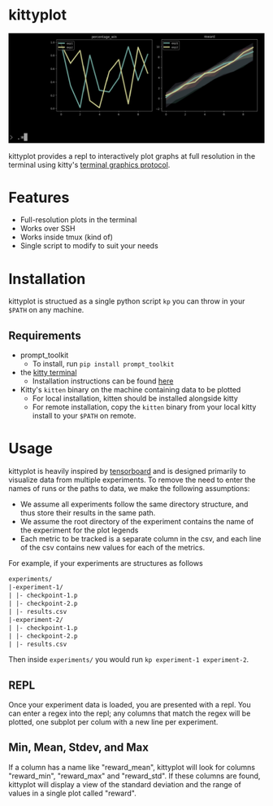 # kittyplot

![](recs/ex.png)

kittyplot provides a repl to interactively plot graphs at full resolution in the terminal using kitty's [terminal graphics protocol](https://sw.kovidgoyal.net/kitty/graphics-protocol/). 

# Features
* Full-resolution plots in the terminal
* Works over SSH
* Works inside tmux (kind of)
* Single script to modify to suit your needs

# Installation

kittyplot is structued as a single python script `kp` you can throw in your `$PATH` on any machine.

## Requirements

* prompt_toolkit
    * To install, run `pip install prompt_toolkit`
* the [kitty terminal](https://sw.kovidgoyal.net/kitty/)
    * Installation instructions can be found [here](https://sw.kovidgoyal.net/kitty/binary/)
* Kitty's `kitten` binary on the machine containing data to be plotted
    * For local installation, kitten should be installed alongside kitty
    * For remote installation, copy the `kitten` binary from your local kitty install to your `$PATH` on remote.

# Usage

kittyplot is heavily inspired by [tensorboard](https://www.tensorflow.org/tensorboard) and is designed primarily to visualize data from multiple experiments. To remove the need to enter the names of runs or the paths to data, we make the following assumptions:

* We assume all experiments follow the same directory structure, and thus store their results in the same path.
* We assume the root directory of the experiment contains the name of the experiment for the plot legends
* Each metric to be tracked is a separate column in the csv, and each line of the csv contains new values for each of the metrics.

For example, if your experiments are structures as follows

```
experiments/
|-experiment-1/
| |- checkpoint-1.p
| |- checkpoint-2.p
| |- results.csv
|-experiment-2/
| |- checkpoint-1.p
| |- checkpoint-2.p
| |- results.csv
```

Then inside `experiments/` you would run `kp experiment-1 experiment-2`.

## REPL

Once your experiment data is loaded, you are presented with a repl. You can enter a regex into the repl; any columns that match the regex will be plotted, one subplot per colum with a new line per experiment.

## Min, Mean, Stdev, and Max

If a column has a name like "reward_mean", kittyplot will look for columns "reward_min", "reward_max" and "reward_std". If these columns are found, kittyplot will display a view of the standard deviation and the range of values in a single plot called "reward".
